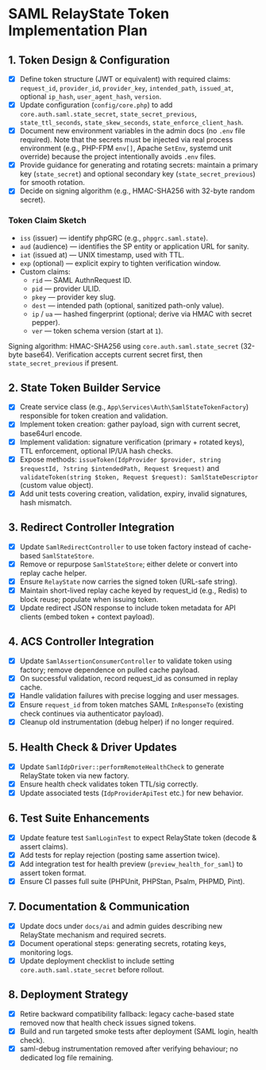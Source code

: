 # SAML RelayState Token Implementation Plan

## 1. Token Design & Configuration
- [x] Define token structure (JWT or equivalent) with required claims: `request_id`, `provider_id`, `provider_key`, `intended_path`, `issued_at`, optional `ip_hash`, `user_agent_hash`, `version`.
- [x] Update configuration (`config/core.php`) to add `core.auth.saml.state_secret`, `state_secret_previous`, `state_ttl_seconds`, `state_skew_seconds`, `state_enforce_client_hash`.
- [x] Document new environment variables in the admin docs (no `.env` file required). Note that the secrets must be injected via real process environment (e.g., PHP-FPM `env[]`, Apache `SetEnv`, systemd unit override) because the project intentionally avoids `.env` files.
- [x] Provide guidance for generating and rotating secrets: maintain a primary key (`state_secret`) and optional secondary key (`state_secret_previous`) for smooth rotation.
- [x] Decide on signing algorithm (e.g., HMAC-SHA256 with 32-byte random secret).

### Token Claim Sketch
- `iss` (issuer) — identify phpGRC (e.g., `phpgrc.saml.state`).
- `aud` (audience) — identifies the SP entity or application URL for sanity.
- `iat` (issued at) — UNIX timestamp, used with TTL.
- `exp` (optional) — explicit expiry to tighten verification window.
- Custom claims:
  - `rid` — SAML AuthnRequest ID.
  - `pid` — provider ULID.
  - `pkey` — provider key slug.
  - `dest` — intended path (optional, sanitized path-only value).
  - `ip` / `ua` — hashed fingerprint (optional; derive via HMAC with secret pepper).
  - `ver` — token schema version (start at `1`).

Signing algorithm: HMAC-SHA256 using `core.auth.saml.state_secret` (32-byte base64). Verification accepts current secret first, then `state_secret_previous` if present.

## 2. State Token Builder Service
- [x] Create service class (e.g., `App\Services\Auth\SamlStateTokenFactory`) responsible for token creation and validation.
- [x] Implement token creation: gather payload, sign with current secret, base64url encode.
- [x] Implement validation: signature verification (primary + rotated keys), TTL enforcement, optional IP/UA hash checks.
- [x] Expose methods: `issueToken(IdpProvider $provider, string $requestId, ?string $intendedPath, Request $request)` and `validateToken(string $token, Request $request): SamlStateDescriptor` (custom value object).
- [x] Add unit tests covering creation, validation, expiry, invalid signatures, hash mismatch.

## 3. Redirect Controller Integration
- [x] Update `SamlRedirectController` to use token factory instead of cache-based `SamlStateStore`.
- [x] Remove or repurpose `SamlStateStore`; either delete or convert into replay cache helper.
- [x] Ensure `RelayState` now carries the signed token (URL-safe string).
- [x] Maintain short-lived replay cache keyed by request_id (e.g., Redis) to block reuse; populate when issuing token.
- [x] Update redirect JSON response to include token metadata for API clients (embed token + context payload).

## 4. ACS Controller Integration
- [x] Update `SamlAssertionConsumerController` to validate token using factory; remove dependence on pulled cache payload.
- [x] On successful validation, record request_id as consumed in replay cache.
- [x] Handle validation failures with precise logging and user messages.
- [x] Ensure `request_id` from token matches SAML `InResponseTo` (existing check continues via authenticator payload).
- [x] Cleanup old instrumentation (debug helper) if no longer required.

## 5. Health Check & Driver Updates
- [x] Update `SamlIdpDriver::performRemoteHealthCheck` to generate RelayState token via new factory.
- [x] Ensure health check validates token TTL/sig correctly.
- [x] Update associated tests (`IdpProviderApiTest` etc.) for new behavior.

## 6. Test Suite Enhancements
- [x] Update feature test `SamlLoginTest` to expect RelayState token (decode & assert claims).
- [x] Add tests for replay rejection (posting same assertion twice).
- [x] Add integration test for health preview (`preview_health_for_saml`) to assert token format.
- [x] Ensure CI passes full suite (PHPUnit, PHPStan, Psalm, PHPMD, Pint).

## 7. Documentation & Communication
- [x] Update docs under `docs/ai` and admin guides describing new RelayState mechanism and required secrets.
- [x] Document operational steps: generating secrets, rotating keys, monitoring logs.
- [x] Update deployment checklist to include setting `core.auth.saml.state_secret` before rollout.

## 8. Deployment Strategy
- [x] Retire backward compatibility fallback: legacy cache-based state removed now that health check issues signed tokens.
- [x] Build and run targeted smoke tests after deployment (SAML login, health check).
- [x] saml-debug instrumentation removed after verifying behaviour; no dedicated log file remaining.
